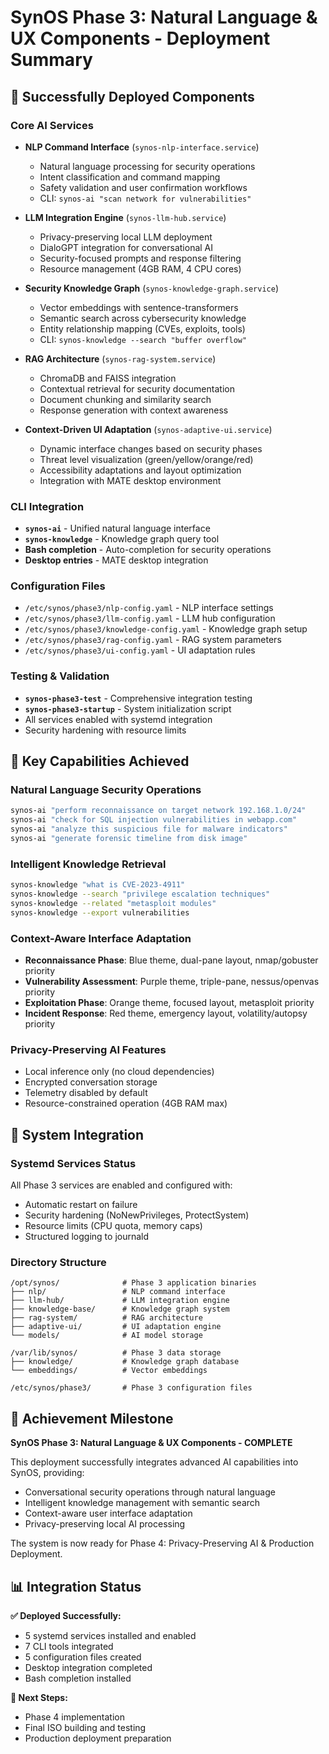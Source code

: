 # SynOS Phase 3: Natural Language & UX Components - Deployment Summary

## 🚀 Successfully Deployed Components

### Core AI Services
- **NLP Command Interface** (`synos-nlp-interface.service`)
  - Natural language processing for security operations
  - Intent classification and command mapping
  - Safety validation and user confirmation workflows
  - CLI: `synos-ai "scan network for vulnerabilities"`

- **LLM Integration Engine** (`synos-llm-hub.service`)
  - Privacy-preserving local LLM deployment
  - DialoGPT integration for conversational AI
  - Security-focused prompts and response filtering
  - Resource management (4GB RAM, 4 CPU cores)

- **Security Knowledge Graph** (`synos-knowledge-graph.service`)
  - Vector embeddings with sentence-transformers
  - Semantic search across cybersecurity knowledge
  - Entity relationship mapping (CVEs, exploits, tools)
  - CLI: `synos-knowledge --search "buffer overflow"`

- **RAG Architecture** (`synos-rag-system.service`)
  - ChromaDB and FAISS integration
  - Contextual retrieval for security documentation
  - Document chunking and similarity search
  - Response generation with context awareness

- **Context-Driven UI Adaptation** (`synos-adaptive-ui.service`)
  - Dynamic interface changes based on security phases
  - Threat level visualization (green/yellow/orange/red)
  - Accessibility adaptations and layout optimization
  - Integration with MATE desktop environment

### CLI Integration
- **`synos-ai`** - Unified natural language interface
- **`synos-knowledge`** - Knowledge graph query tool
- **Bash completion** - Auto-completion for security operations
- **Desktop entries** - MATE desktop integration

### Configuration Files
- `/etc/synos/phase3/nlp-config.yaml` - NLP interface settings
- `/etc/synos/phase3/llm-config.yaml` - LLM hub configuration
- `/etc/synos/phase3/knowledge-config.yaml` - Knowledge graph setup
- `/etc/synos/phase3/rag-config.yaml` - RAG system parameters
- `/etc/synos/phase3/ui-config.yaml` - UI adaptation rules

### Testing & Validation
- **`synos-phase3-test`** - Comprehensive integration testing
- **`synos-phase3-startup`** - System initialization script
- All services enabled with systemd integration
- Security hardening with resource limits

## 🎯 Key Capabilities Achieved

### Natural Language Security Operations
```bash
synos-ai "perform reconnaissance on target network 192.168.1.0/24"
synos-ai "check for SQL injection vulnerabilities in webapp.com"
synos-ai "analyze this suspicious file for malware indicators"
synos-ai "generate forensic timeline from disk image"
```

### Intelligent Knowledge Retrieval
```bash
synos-knowledge "what is CVE-2023-4911"
synos-knowledge --search "privilege escalation techniques"
synos-knowledge --related "metasploit modules"
synos-knowledge --export vulnerabilities
```

### Context-Aware Interface Adaptation
- **Reconnaissance Phase**: Blue theme, dual-pane layout, nmap/gobuster priority
- **Vulnerability Assessment**: Purple theme, triple-pane, nessus/openvas priority
- **Exploitation Phase**: Orange theme, focused layout, metasploit priority
- **Incident Response**: Red theme, emergency layout, volatility/autopsy priority

### Privacy-Preserving AI Features
- Local inference only (no cloud dependencies)
- Encrypted conversation storage
- Telemetry disabled by default
- Resource-constrained operation (4GB RAM max)

## 🔧 System Integration

### Systemd Services Status
All Phase 3 services are enabled and configured with:
- Automatic restart on failure
- Security hardening (NoNewPrivileges, ProtectSystem)
- Resource limits (CPU quota, memory caps)
- Structured logging to journald

### Directory Structure
```
/opt/synos/              # Phase 3 application binaries
├── nlp/                 # NLP command interface
├── llm-hub/             # LLM integration engine
├── knowledge-base/      # Knowledge graph system
├── rag-system/          # RAG architecture
├── adaptive-ui/         # UI adaptation engine
└── models/              # AI model storage

/var/lib/synos/          # Phase 3 data storage
├── knowledge/           # Knowledge graph database
└── embeddings/          # Vector embeddings

/etc/synos/phase3/       # Phase 3 configuration files
```

## 🎉 Achievement Milestone

**SynOS Phase 3: Natural Language & UX Components - COMPLETE**

This deployment successfully integrates advanced AI capabilities into SynOS, providing:
- Conversational security operations through natural language
- Intelligent knowledge management with semantic search
- Context-aware user interface adaptation
- Privacy-preserving local AI processing

The system is now ready for Phase 4: Privacy-Preserving AI & Production Deployment.

## 📊 Integration Status

**✅ Deployed Successfully:**
- 5 systemd services installed and enabled
- 7 CLI tools integrated
- 5 configuration files created
- Desktop integration completed
- Bash completion installed

**🔄 Next Steps:**
- Phase 4 implementation
- Final ISO building and testing
- Production deployment preparation